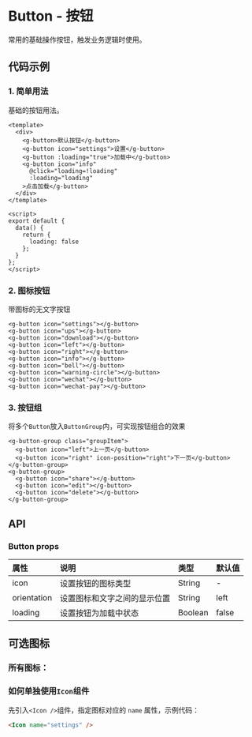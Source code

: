 # Button - 按钮

常用的基础操作按钮，触发业务逻辑时使用。

## 代码示例

### 1. 简单用法

基础的按钮用法。

<ClientOnly>
<button-demo-1></button-demo-1>
</ClientOnly>

```vue
<template>
  <div>
    <g-button>默认按钮</g-button>
    <g-button icon="settings">设置</g-button>
    <g-button :loading="true">加载中</g-button>
    <g-button icon="info" 
      @click="loading=!loading" 
      :loading="loading"
    >点击加载</g-button>
  </div>
</template>

<script>
export default {
  data() {
    return {
      loading: false
    };
  }
};
</script>
```


### 2. 图标按钮

带图标的无文字按钮

<ClientOnly>
<button-demo-2></button-demo-2>
</ClientOnly>


  
```vue
<g-button icon="settings"></g-button>
<g-button icon="ups"></g-button>
<g-button icon="download"></g-button>
<g-button icon="left"></g-button>
<g-button icon="right"></g-button>
<g-button icon="info"></g-button>
<g-button icon="bell"></g-button>
<g-button icon="warning-circle"></g-button>
<g-button icon="wechat"></g-button>
<g-button icon="wechat-pay"></g-button>  
```

### 3. 按钮组

将多个`Button`放入`ButtonGroup`内，可实现按钮组合的效果

  <ClientOnly>
  <button-demo-3></button-demo-3>
  </ClientOnly>

```vue
<g-button-group class="groupItem">
  <g-button icon="left">上一页</g-button>
  <g-button icon="right" icon-position="right">下一页</g-button>
</g-button-group>
<g-button-group>
  <g-button icon="share"></g-button>
  <g-button icon="edit"></g-button>
  <g-button icon="delete"></g-button>
</g-button-group>
```

## API

### Button props

| 属性 | 说明 | 类型 | 默认值 |
| :-- | :-- | :-- | :-- |
| icon | 设置按钮的图标类型| String  | - |
| orientation | 设置图标和文字之间的显示位置 | String | left |
| loading | 设置按钮为加载中状态 | Boolean | false |


## 可选图标

### 所有图标：

<ClientOnly>
<icon-demo></icon-demo>
</ClientOnly>

### 如何单独使用`Icon`组件

先引入`<Icon />`组件，指定图标对应的 `name` 属性，示例代码：

```html
<Icon name="settings" />
```


